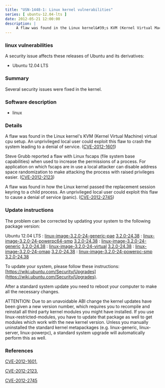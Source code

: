```yaml
---
title: "USN-1448-1: Linux kernel vulnerabilities"
series: [ ubuntu-12.04-lts ]
date: 2012-05-21 12:00:00
description: |
     A flaw was found in the Linux kernel&#39;s KVM (Kernel Virtual Machine) virtual cpu setup. An unprivileged local user could exploit this flaw to crash the system leading to a denial of service. ([CVE-2012-1601](http://people.ubuntu.com/~ubuntu-security/cve/CVE-2012-1601))
--- 
```

 
### linux vulnerabilities

A security issue affects these releases of Ubuntu and its derivatives:

* Ubuntu 12.04 LTS

### Summary

Several security issues were fixed in the kernel. 

### Software description

* linux 

### Details

 A flaw was found in the Linux kernel&#39;s KVM (Kernel Virtual Machine) virtual cpu setup. An unprivileged local user could exploit this flaw to crash the system leading to a denial of service. ([CVE-2012-1601](http://people.ubuntu.com/~ubuntu-security/cve/CVE-2012-1601))

Steve Grubb reported a flaw with Linux fscaps (file system base capabilities) when used to increase the permissions of a process. For application on which fscaps are in use a local attacker can disable address space randomization to make attacking the process with raised privileges easier. ([CVE-2012-2123](http://people.ubuntu.com/~ubuntu-security/cve/CVE-2012-2123))

A flaw was found in how the Linux kernel passed the replacement session keyring to a child process. An unprivileged local user could exploit this flaw to cause a denial of service (panic). ([CVE-2012-2745](http://people.ubuntu.com/~ubuntu-security/cve/CVE-2012-2745)) 

### Update instructions

The problem can be corrected by updating your system to the following package version:

Ubuntu 12.04 LTS
 : [linux-image-3.2.0-24-generic-pae](https://launchpad.net/ubuntu/+source/linux) <span> [3.2.0-24.38](https://launchpad.net/ubuntu/+source/linux/3.2.0-24.38) </span> 
 : [linux-image-3.2.0-24-powerpc64-smp](https://launchpad.net/ubuntu/+source/linux) <span> [3.2.0-24.38](https://launchpad.net/ubuntu/+source/linux/3.2.0-24.38) </span> 
 : [linux-image-3.2.0-24-generic](https://launchpad.net/ubuntu/+source/linux) <span> [3.2.0-24.38](https://launchpad.net/ubuntu/+source/linux/3.2.0-24.38) </span> 
 : [linux-image-3.2.0-24-virtual](https://launchpad.net/ubuntu/+source/linux) <span> [3.2.0-24.38](https://launchpad.net/ubuntu/+source/linux/3.2.0-24.38) </span> 
 : [linux-image-3.2.0-24-omap](https://launchpad.net/ubuntu/+source/linux) <span> [3.2.0-24.38](https://launchpad.net/ubuntu/+source/linux/3.2.0-24.38) </span> 
 : [linux-image-3.2.0-24-powerpc-smp](https://launchpad.net/ubuntu/+source/linux) <span> [3.2.0-24.38](https://launchpad.net/ubuntu/+source/linux/3.2.0-24.38) </span> 

To update your system, please follow these instructions: [https://wiki.ubuntu.com/Security/Upgrades](https://wiki.ubuntu.com/Security/Upgrades).

After a standard system update you need to reboot your computer to make all the necessary changes.

ATTENTION: Due to an unavoidable ABI change the kernel updates have been given a new version number, which requires you to recompile and reinstall all third party kernel modules you might have installed. If you use linux-restricted-modules, you have to update that package as well to get modules which work with the new kernel version. Unless you manually uninstalled the standard kernel metapackages (e.g. linux-generic, linux-server, linux-powerpc), a standard system upgrade will automatically perform this as well. 

### References

 [CVE-2012-1601](http://people.ubuntu.com/~ubuntu-security/cve/CVE-2012-1601), 

 [CVE-2012-2123](http://people.ubuntu.com/~ubuntu-security/cve/CVE-2012-2123), 

 [CVE-2012-2745](http://people.ubuntu.com/~ubuntu-security/cve/CVE-2012-2745)
 
